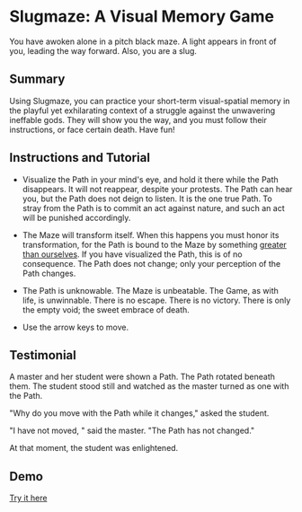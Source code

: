 # Slugmaze: A Visual Memory Game #

You have awoken alone in a pitch black maze. A light appears in front of you,
leading the way forward. Also, you are a slug.

## Summary ##
  Using Slugmaze, you can practice your short-term visual-spatial memory in the
  playful yet exhilarating context of a struggle against the
  unwavering ineffable gods. They will show you the way, and you must
  follow their instructions, or face certain death. Have fun!

## Instructions and Tutorial ##
  * Visualize the Path in your mind's eye, and hold it there while the Path
    disappears. It will not reappear, despite your protests. The Path
    can hear you, but the Path does not deign to listen. It is the one true Path.
    To stray from the Path is to commit an act against nature, and such an act
    will be punished accordingly.

  * The Maze will transform itself. When this happens you must honor its
    transformation, for the Path is bound to the Maze by something
    [greater than ourselves](https://en.wikipedia.org/wiki/Affine_transformation).
    If you have visualized the Path, this is of no consequence. The Path
    does not change; only your perception of the Path changes.

  * The Path is unknowable. The Maze is unbeatable. The Game, as with life,
    is unwinnable. There is no escape. There is no victory. There is only the
    empty void; the sweet embrace of death.

  * Use the arrow keys to move.

## Testimonial ##
  A master and her student were shown a Path. The Path rotated beneath them.
  The student stood still and watched as the master turned as one with the Path.

  "Why do you move with the Path while it changes," asked the student.

  "I have not moved, " said the master. "The Path has not changed."

  At that moment, the student was enlightened.

## Demo ##
  [Try it here](http://slugmaze.herokuapp.com/)
